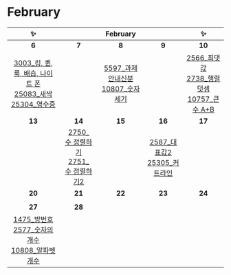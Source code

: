 # February

| ✨                                                                                                                                                                            |                                                                                                              | February                                                                                                    |                                                                                                           | ✨                                                                                                                                                                 |
|:----------------------------------------------------------------------------------------------------------------------------------------------------------------------------:|:------------------------------------------------------------------------------------------------------------:|:-----------------------------------------------------------------------------------------------------------:|:---------------------------------------------------------------------------------------------------------:|:-----------------------------------------------------------------------------------------------------------------------------------------------------------------:|
| **6**                                                                                                                                                                        | **7**                                                                                                        | **8**                                                                                                       | **9**                                                                                                     | **10**                                                                                                                                                            |
| [3003_킹, 퀸, 룩, 배숍, 나이트 폰](https://www.acmicpc.net/problem/3003)<br/>[25083_새싹](https://www.acmicpc.net/problem/25083)<br/>[25304_영수증](https://www.acmicpc.net/problem/25304) |                                                                                                              | [5597_과제안내신분](https://www.acmicpc.net/problem/5597)<br/>[10807_숫자세기](https://www.acmicpc.net/problem/10807) |                                                                                                           | [2566_최댓값](https://www.acmicpc.net/problem/2566)<br/>[2738_행렬덧셈](https://www.acmicpc.net/problem/2738)<br/>[10757_큰 수 A+B](https://www.acmicpc.net/problem/10757) |
| **13**                                                                                                                                                                       | **14**                                                                                                       | **15**                                                                                                      | **16**                                                                                                    | **17**                                                                                                                                                            |
|                                                                                                                                                                              | [2750_수 정렬하기](https://www.acmicpc.net/problem/2750)<br/>[2751_수 정렬하기2](https://www.acmicpc.net/problem/2751) |                                                                                                             | [2587_대표값2](https://www.acmicpc.net/problem/2587)<br/>[25305_커트라인](https://www.acmicpc.net/problem/25305) |                                                                                                                                                                   |
| **20**                                                                                                                                                                       | **21**                                                                                                       | **22**                                                                                                      | **23**                                                                                                    | **24**                                                                                                                                                            |
|                                                                                                                                                                              |                                                                                                              |                                                                                                             |                                                                                                           |                                                                                                                                                                   |
| **27**                                                                                                                                                                       | **28**                                                                                                       |                                                                                                             |                                                                                                           |                                                                                                                                                                   |
| [1475_방번호](https://www.acmicpc.net/problem/1475)<br/>[2577_숫자의개수](https://www.acmicpc.net/problem/2577)<br/>[10808_알파벳개수](https://www.acmicpc.net/problem/10808)             |                                                                                                              |                                                                                                             |                                                                                                           |                                                                                                                                                                   |




